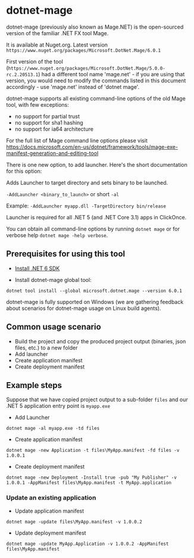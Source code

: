 # dotnet-mage

dotnet-mage (previously also known as Mage.NET) is the open-sourced version of the familiar .NET FX tool Mage.

It is available at Nuget.org. Latest version `https://www.nuget.org/packages/Microsoft.DotNet.Mage/6.0.1`

First version of the tool (`https://www.nuget.org/packages/Microsoft.DotNet.Mage/5.0.0-rc.2.20513.1`) had a different tool name 'mage.net' - if you are using that version, you would need to modify the commands listed in this document accordingly - use 'mage.net' instead of 'dotnet mage'.

dotnet-mage supports all existing command-line options of the old Mage tool, with few exceptions:
- no support for partial trust
- no support for sha1 hashing
- no support for ia64 architecture

For the full list of Mage command line options please visit https://docs.microsoft.com/en-us/dotnet/framework/tools/mage-exe-manifest-generation-and-editing-tool

There is one new option, to add launcher. Here's the short documentation for this option:

Adds Launcher to target directory and sets binary to be launched.

`-AddLauncher <binary_to_launch>` or short `-al`

Example:
`-AddLauncher myapp.dll -TargetDirectory bin/release`

Launcher is required for all .NET 5 (and .NET Core 3.1) apps in ClickOnce.

You can obtain all command-line options by running `dotnet mage` or for verbose help `dotnet mage -help verbose`.

## Prerequisites for using this tool

* [Install .NET 6 SDK](https://dotnet.microsoft.com/download/dotnet/6.0)

* Install dotnet-mage global tool:

`dotnet tool install --global microsoft.dotnet.mage --version 6.0.1`

dotnet-mage is fully supported on Windows (we are gathering feedback about scenarios for dotnet-mage usage on Linux build agents).

## Common usage scenario

* Build the project and copy the produced project output (binaries, json files, etc.) to a new folder
* Add launcher
* Create application manifest
* Create deployment manifest

## Example steps

Suppose that we have copied project output to a sub-folder `files` and our .NET 5 application entry point is `myapp.exe`

* Add Launcher

`dotnet mage -al myapp.exe -td files`

* Create application manifest

`dotnet mage -new Application -t files\MyApp.manifest -fd files -v 1.0.0.1`

* Create deployment manifest

`dotnet mage -new Deployment -Install true -pub "My Publisher" -v 1.0.0.1 -AppManifest files\MyApp.manifest -t MyApp.application`

### Update an existing application

* Update application manifest

`dotnet mage -update files\MyApp.manifest -v 1.0.0.2`

* Update deployment manifest

`dotnet mage -update MyApp.Application -v 1.0.0.2 -AppManifest files\MyApp.manifest`

